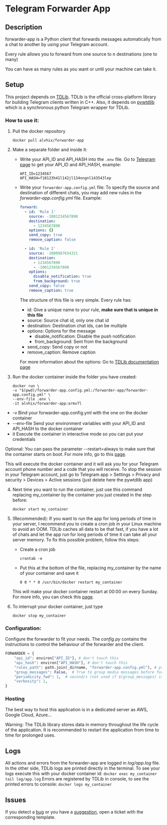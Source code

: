 # Telegram Forwarder App

## Description

forwarder-app is a Python client that forwards messages automatically from a chat to another by using your Telegram account.

Every rule allows you to forward from one source to n destinations (one to many)

You can have as many rules as you want or until your machine can take it.

## Setup

This project depends on [TDLib](https://github.com/tdlib/td). TDLib is the official cross-platform library for building Telegram clients written in C++.
Also, it depends on [pywtdlib](https://github.com/alvhix/pywtdlib) which is a synchronous python Telegram wrapper for TDLib.

### How to use it:

1. Pull the docker repository

   ```
   docker pull alvhix/forwarder-app
   ```

2. Make a separate folder and inside it:

   - Write your API_ID and API_HASH into the `.env` file.
     Go to [Telegram page](https://my.telegram.org) to get your API_ID and API_HASH, example:

     ```
     API_ID=1234567
     API_HASH=f10123h41l142jl134nngnl143543lep
     ```

   - Write your `forwarder-app.config.yml` file:
     To specify the source and destination of different chats, you may add new rules in the _forwarder-app.config.yml_ file. Example:

     ```yaml
     forward:
       - id: 'Rule 1'
         source: -1001234567890
         destination:
           - 1234567890
         options: {}
         send_copy: true
         remove_caption: false

       - id: 'Rule 2'
         source: -1000987654321
         destination:
           - 1234567890
           - -1001234567890
         options:
           disable_notification: true
           from_background: true
         send_copy: false
         remove_caption: true
     ```

     The structure of this file is very simple. Every rule has:

     - id: Give a unique name to your rule, **make sure that is unique in this file**
     - source: Source chat id, only one chat id
     - destination: Destination chat ids, can be multiple
     - options: Options for the message
       - disable_notification: Disable the push notification
       - from_background: Sent from the background
     - send_copy: Send copy or not
     - remove_caption: Remove caption

     For more information about the options: Go to [TDLib documentation page](https://core.telegram.org/tdlib/docs/classtd_1_1td__api_1_1forward_messages.html#a6c645037c9b1fb40a3cad767f7bf2c15)

3. Run the docker container inside the folder you have created:

   ```
   docker run \
   -v "$(pwd)/forwarder-app.config.yml:/forwarder-app/forwarder-app.config.yml" \
   --env-file .env \
   -it alvhix/forwarder-app:armv7l
   ```

- -v Bind your forwarder-app.config.yml with the one on the docker container
- --env-file Send your environment variables with your API_ID and API_HASH to the docker container
- it Execute the container in interactive mode so you can put your credentials

Optional: You can pass the parameter --restart=always to make sure that the container starts on boot. For more info, go to this [page](https://docs.docker.com/config/containers/start-containers-automatically/).

This will execute the docker container and it will ask you for your Telegram account phone number and a code that you will receive. To stop the session in your Telegram account, just go to Telegram app > Settings > Privacy and security > Devices > Active sessions (just delete here the pywtdlib app)

4. Next time you want to run the container, just use this command replacing my_container by the container you just created in the step before:

   ```
   docker start my_container
   ```

5. (Recommended): If you want to run the app for long periods of time in your server, I recommend you to create a cron job in your Linux machine to avoid an OOM. TDLib caches all data to be that fast, if you have a lot of chats and let the app run for long periods of time it can take all your server memory. To fix this possible problem, follow this steps:

   - Create a cron job

     ```
     crontab -e
     ```

   - Put this at the bottom of the file, replacing my_container by the name of your container and save it

     ```
     0 0 * * 0 /usr/bin/docker restart my_container
     ```

   This will make your docker container restart at 00:00 on every Sunday. For more info, you can check this [page](https://crontab.guru/).

6. To interrupt your docker container, just type

   ```
   docker stop my_container
   ```

### Configuration:

Configure the forwarder to fit your needs. The _config.py_ contains the instructions to control the behaviour of the forwarder and the client.

```python
FORWARDER = {
    "api_id": environ["API_ID"], # don't touch this
    "api_hash": environ["API_HASH"], # don't touch this
    "rules_path": path.join(_dirname, "forwarder-app.config.yml"), # you can specify other path to your rules file
    "group_messages": False,  # True to group media messages before forwarding, (it may take $(periodicity_fwd) second/s to forward)
    "periodicity_fwd": 1,  # second/s (not used if $(group_messages) is false)
    "verbosity": 1,
}
```

### Hosting

The best way to host this application is in a dedicated server as AWS, Google Cloud, Azure...

Warning: The TDLib library stores data in memory throughout the life cycle of the application. It is recommended to restart the application from time to time for prolonged uses.

## Logs

All actions and errors from the forwarder-app are logged in _log/app.log_ file. In the other side, TDLib logs are printed directly in the terminal.
To see your logs execute this with your docker container id: `docker exec my_container tail log/app.log`
Errors are registered by TDLib in console, to see the printed errors to console: `docker logs my_container`

## Issues

If you detect a [bug](.github/ISSUE_TEMPLATE/bug_report.md) or you have a [suggestion](.github/ISSUE_TEMPLATE/feature_request.md), open a ticket with the corresponding template.
